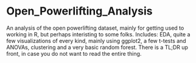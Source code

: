 # Open_Powerlifting_Analysis
An analysis of the open powerlifting dataset, mainly for getting used to working in R, but perhaps interisting to some folks. 
Includes: EDA, quite a few visualizations of every kind, mainly using ggplot2, a few t-tests and ANOVAs, clustering and a very basic random forest. 
There is a TL;DR up front, in case you do not want to read the entire thing.
